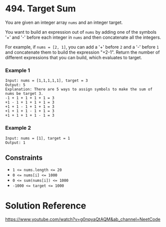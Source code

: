 # 494. Target Sum

You are given an integer array `nums` and an integer target.

You want to build an expression out of `nums` by adding one of the symbols
'+' and '-' before each integer in `nums` and then concatenate all the integers.

For example, if `nums = [2, 1]`, you can add a '+' before `2` and a '-' before `1`
and concatenate them to build the expression "+2-1".
Return the number of different expressions that you can build, which evaluates to target.

### Example 1
```
Input: nums = [1,1,1,1,1], target = 3
Output: 5
Explanation: There are 5 ways to assign symbols to make the sum of nums be target 3.
-1 + 1 + 1 + 1 + 1 = 3
+1 - 1 + 1 + 1 + 1 = 3
+1 + 1 - 1 + 1 + 1 = 3
+1 + 1 + 1 - 1 + 1 = 3
+1 + 1 + 1 + 1 - 1 = 3
```

### Example 2
```
Input: nums = [1], target = 1
Output: 1
```

## Constraints 
* `1 <= nums.length <= 20`
* `0 <= nums[i] <= 1000`
* `0 <= sum(nums[i]) <= 1000`
* `-1000 <= target <= 1000`

# Solution Reference 
https://www.youtube.com/watch?v=g0npyaQtAQM&ab_channel=NeetCode
